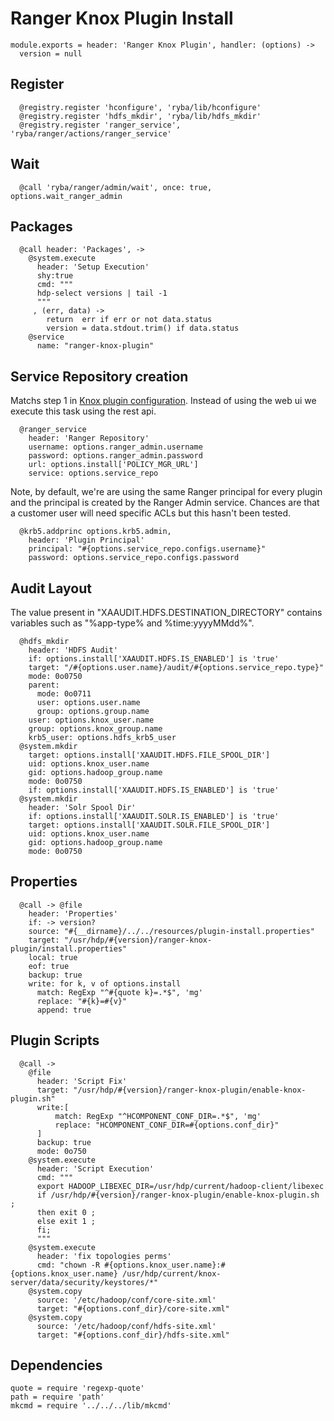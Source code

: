 
# Ranger Knox Plugin Install

    module.exports = header: 'Ranger Knox Plugin', handler: (options) ->
      version = null

## Register

      @registry.register 'hconfigure', 'ryba/lib/hconfigure'
      @registry.register 'hdfs_mkdir', 'ryba/lib/hdfs_mkdir'
      @registry.register 'ranger_service', 'ryba/ranger/actions/ranger_service'

## Wait

      @call 'ryba/ranger/admin/wait', once: true, options.wait_ranger_admin

## Packages

      @call header: 'Packages', ->
        @system.execute
          header: 'Setup Execution'
          shy:true
          cmd: """
          hdp-select versions | tail -1
          """
         , (err, data) ->
            return  err if err or not data.status
            version = data.stdout.trim() if data.status
        @service
          name: "ranger-knox-plugin"

## Service Repository creation

Matchs step 1 in [Knox plugin configuration][plugin]. Instead of using the web ui
we execute this task using the rest api.

      @ranger_service
        header: 'Ranger Repository'
        username: options.ranger_admin.username
        password: options.ranger_admin.password
        url: options.install['POLICY_MGR_URL']
        service: options.service_repo

Note, by default, we're are using the same Ranger principal for every
plugin and the principal is created by the Ranger Admin service. Chances
are that a customer user will need specific ACLs but this hasn't been
tested.

      @krb5.addprinc options.krb5.admin,
        header: 'Plugin Principal'
        principal: "#{options.service_repo.configs.username}"
        password: options.service_repo.configs.password

## Audit Layout

The value present in "XAAUDIT.HDFS.DESTINATION_DIRECTORY" contains variables
such as "%app-type% and %time:yyyyMMdd%".

      @hdfs_mkdir
        header: 'HDFS Audit'
        if: options.install['XAAUDIT.HDFS.IS_ENABLED'] is 'true'
        target: "/#{options.user.name}/audit/#{options.service_repo.type}"
        mode: 0o0750
        parent:
          mode: 0o0711
          user: options.user.name
          group: options.group.name
        user: options.knox_user.name
        group: options.knox_group.name
        krb5_user: options.hdfs_krb5_user
      @system.mkdir
        target: options.install['XAAUDIT.HDFS.FILE_SPOOL_DIR']
        uid: options.knox_user.name
        gid: options.hadoop_group.name
        mode: 0o0750
        if: options.install['XAAUDIT.HDFS.IS_ENABLED'] is 'true'
      @system.mkdir
        header: 'Solr Spool Dir'
        if: options.install['XAAUDIT.SOLR.IS_ENABLED'] is 'true'
        target: options.install['XAAUDIT.SOLR.FILE_SPOOL_DIR']
        uid: options.knox_user.name
        gid: options.hadoop_group.name
        mode: 0o0750

## Properties

      @call -> @file
        header: 'Properties'
        if: -> version?
        source: "#{__dirname}/../../resources/plugin-install.properties"
        target: "/usr/hdp/#{version}/ranger-knox-plugin/install.properties"
        local: true
        eof: true
        backup: true
        write: for k, v of options.install
          match: RegExp "^#{quote k}=.*$", 'mg'
          replace: "#{k}=#{v}"
          append: true

## Plugin Scripts 

      @call ->
        @file
          header: 'Script Fix'
          target: "/usr/hdp/#{version}/ranger-knox-plugin/enable-knox-plugin.sh"
          write:[
              match: RegExp "^HCOMPONENT_CONF_DIR=.*$", 'mg'
              replace: "HCOMPONENT_CONF_DIR=#{options.conf_dir}"
          ]
          backup: true
          mode: 0o750
        @system.execute
          header: 'Script Execution'
          cmd: """
          export HADOOP_LIBEXEC_DIR=/usr/hdp/current/hadoop-client/libexec
          if /usr/hdp/#{version}/ranger-knox-plugin/enable-knox-plugin.sh ;
          then exit 0 ;
          else exit 1 ;
          fi;
          """
        @system.execute
          header: 'fix topologies perms'
          cmd: "chown -R #{options.knox_user.name}:#{options.knox_user.name} /usr/hdp/current/knox-server/data/security/keystores/*"
        @system.copy
          source: '/etc/hadoop/conf/core-site.xml'
          target: "#{options.conf_dir}/core-site.xml"
        @system.copy
          source: '/etc/hadoop/conf/hdfs-site.xml'
          target: "#{options.conf_dir}/hdfs-site.xml"

## Dependencies

    quote = require 'regexp-quote'
    path = require 'path'
    mkcmd = require '../../../lib/mkcmd'

[plugin]: https://docs.hortonworks.com/HDPDocuments/HDP2/HDP-2.4.0/bk_installing_manually_book/content/installing_ranger_plugins.html#installing_ranger_knox_plugin
